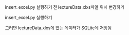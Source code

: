insert_excel.py 실행하기 전 lectureData.xlxs파일 위치 변경하기

insert_excel.py 실행하기

그러면 lectureData.xlxs에 있는 데이터가 SQLite에 저장됨


